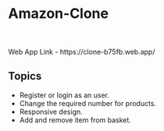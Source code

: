# Amazon-Clone

<br>
<br>
 Web App Link - https://clone-b75fb.web.app/

## Topics

- Register or login as an user.
- Change the required number for products.
- Responsive design.
- Add and remove item from basket.



